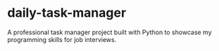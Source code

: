 # daily-task-manager
A professional task manager project built with Python to showcase my programming skills for job interviews.

